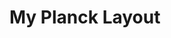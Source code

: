 # My Planck Layout


[logo]: https://github.com/therealstein/qmk-planck/blob/main/keyboard-layout.png?raw=true "Planck REV  6"
